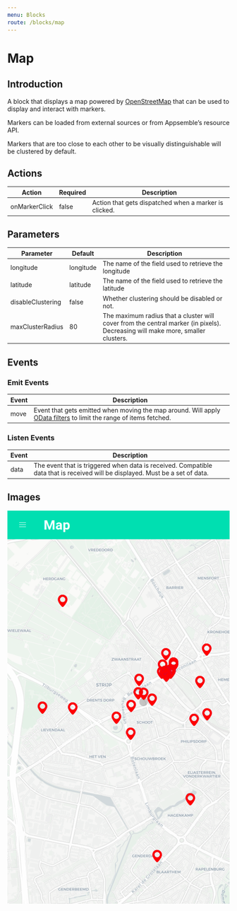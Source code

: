 ```yaml
---
menu: Blocks
route: /blocks/map
---
```


# Map

## Introduction

A block that displays a map powered by [OpenStreetMap](https://www.openstreetmap.org/about) that can
be used to display and interact with markers.

Markers can be loaded from external sources or from Appsemble’s resource API.

Markers that are too close to each other to be visually distinguishable will be clustered by
default.

## Actions

| Action        | Required | Description                                           |
| ------------- | -------- | ----------------------------------------------------- |
| onMarkerClick | false    | Action that gets dispatched when a marker is clicked. |

## Parameters

| Parameter         | Default   | Description                                                                                                                    |
| ----------------- | --------- | ------------------------------------------------------------------------------------------------------------------------------ |
| longitude         | longitude | The name of the field used to retrieve the longitude                                                                           |
| latitude          | latitude  | The name of the field used to retrieve the latitude                                                                            |
| disableClustering | false     | Whether clustering should be disabled or not.                                                                                  |
| maxClusterRadius  | 80        | The maximum radius that a cluster will cover from the central marker (in pixels). Decreasing will make more, smaller clusters. |

## Events

### Emit Events

| Event | Description                                                                                                                                 |
| ----- | ------------------------------------------------------------------------------------------------------------------------------------------- |
| move  | Event that gets emitted when moving the map around. Will apply [OData filters](https://www.odata.org/) to limit the range of items fetched. |

### Listen Events

| Event | Description                                                                                                                   |
| ----- | ----------------------------------------------------------------------------------------------------------------------------- |
| data  | The event that is triggered when data is received. Compatible data that is received will be displayed. Must be a set of data. |

## Images

<span class="screenshot"></span>

![Map screenshot](../images/map.png)
